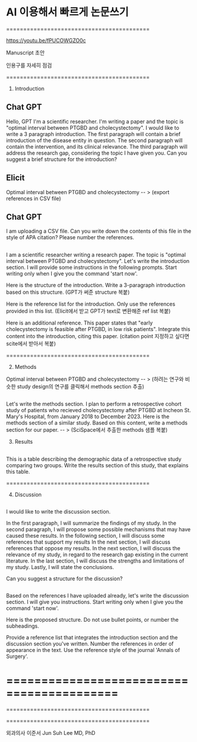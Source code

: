 # AI 이용해서 빠르게 논문쓰기

==========================================

https://youtu.be/fPUCOWGZO0c

Manuscript 초안

인용구를 자세히 점검

==========================================

1. Introduction

## Chat GPT
Hello, GPT
I'm a scientific researcher. I'm writing a paper and the topic is "optimal interval between PTGBD and
cholecystectomy".
I would like to write a 3 paragraph introduction. The first paragraph will contain a brief introduction of the disease
entity in question. The second paragraph will contain the intervention, and its clinical relevance. The third
paragraph will address the research gap, considering the topic I have given you. Can you suggest a brief structure
for the introduction?



## Elicit
Optimal interval between PTGBD and cholecystectomy
-- > (export references in CSV file)

## Chat GPT
I am uploading a CSV file. Can you write down the contents of this file in the style of APA citation? Please number
the references.




## <Claude>

I am a scientific researcher writing a research paper. The topic is "optimal interval between PTGBD and
cholecystectomy". Let's write the introduction section. I will provide some instructions in the following prompts.
Start writing only when I give you the command 'start now'.

Here is the structure of the introduction. Write a 3-paragraph introduction based on this structure.
(GPT가 써준 structure 복붙)

Here is the reference list for the introduction. Only use the references provided in this list.
(Elicit에서 받고 GPT가 text로 변환해준 ref list 복붙)

Here is an additional reference. This paper states that "early cholecystectomy is feasible after PTGBD, in low risk
patients". Integrate this content into the introduction, citing this paper.
(citation point 지정하고 싶다면 scite에서 받아서 복붙)

==========================================

2. Methods

<SciSpace>
Optimal interval between PTGBD and cholecystectomy
-- > (하려는 연구와 비슷한 study design의 연구를 클릭해서 methods section 추출)



## <Claude>

Let's write the methods section.
I plan to perform a retrospective cohort study of patients who recieved cholecystectomy after PTGBD at Incheon St.
Mary's Hospital, from January 2018 to December 2023.
Here is the methods section of a similar study. Based on this content, write a methods section for our paper.
-- > (SciSpace에서 추출한 methods 샘플 복붙)



3. Results

## <GPT>

This is a table describing the demographic data of a retrospective study comparing two groups.
Write the results section of this study, that explains this table.


==========================================

4. Discussion

## <GPT>

I would like to write the discussion section.

In the first paragraph, I will summarize the findings of my study.
In the second paragraph, I will propose some possible mechanisms that may have caused these results.
In the following section, I will discuss some references that support my results
In the next section, I will discuss references that oppose my results.
In the next section, I will discuss the relevance of my study, in regard to the research gap existing in the current
literature.
In the last section, I will discuss the strengths and limitations of my study.
Lastly, I will state the conclusions.

Can you suggest a structure for the discussion?

## <Claude>
Based on the references I have uploaded already, let's write the discussion section. I will give you instructions. Start
writing only when I give you the command 'start now'.

Here is the proposed structure. Do not use bullet points, or number the subheadings.

Provide a reference list that integrates the introduction section and the discussion section you've written. Number
the references in order of appearance in the text. Use the reference style of the journal 'Annals of Surgery'.


==========================================
==========================================
==========================================

==========================================

외과의사 이준서 Jun Suh Lee MD, PhD
